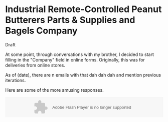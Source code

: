 Industrial Remote-Controlled Peanut Butterers Parts & Supplies and Bagels Company
=====
Draft

At some point, through conversations with my brother, I decided to start filling in the "Company" field in online forms.
Originally, this was for deliveries from online stores.

As of (date), there are n emails with that dah dah dah and mention previous iterations.

Here are some of the more amusing responses.

<object type="application/x-shockwave-flash" data="https://clients4.google.com/voice/embed/embedPlayer" width="100%" height="64"><param name="movie" value="https://clients4.google.com/voice/embed/embedPlayer" /><param name="wmode" value="transparent" /><param name="FlashVars" value="u=10856095668010676212&k=AHwOX_BPSnllmRdLG6KuOQSSX0iG9hra7Mwfgzya3aX7BmMDD8R5DtqvCSqB1U21aIsPrysBAc7L3eqSRy4Fr0iWbI44V_FO23-x25Drq8W48X4k6eJDharZYJORlnmo1PZlK2OE5Ct3CRhkZ7q-mHRzBRW-2-kvwy1htss--3Fkfs20nj1s0Pg&baseurl=https://clients4.google.com/voice&autoPlay=false" /></object>

